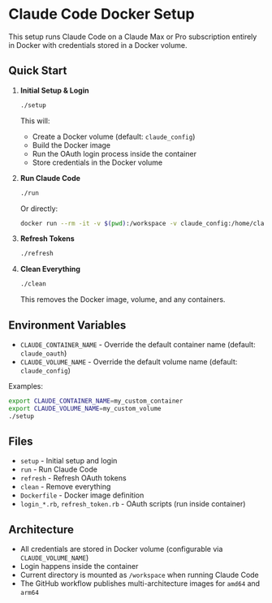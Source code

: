 # Claude Code Docker Setup

This setup runs Claude Code on a Claude Max or Pro subscription entirely in Docker with credentials stored in a Docker volume.

## Quick Start

1. **Initial Setup & Login**
   ```bash
   ./setup
   ```
   This will:
   - Create a Docker volume (default: `claude_config`)
   - Build the Docker image
   - Run the OAuth login process inside the container
   - Store credentials in the Docker volume

2. **Run Claude Code**
   ```bash
   ./run
   ```
   Or directly:
   ```bash
   docker run --rm -it -v $(pwd):/workspace -v claude_config:/home/claude/.claude claude_oauth
   ```

3. **Refresh Tokens**
   ```bash
   ./refresh
   ```

4. **Clean Everything**
   ```bash
   ./clean
   ```
   This removes the Docker image, volume, and any containers.

## Environment Variables

- `CLAUDE_CONTAINER_NAME` - Override the default container name (default: `claude_oauth`)
- `CLAUDE_VOLUME_NAME` - Override the default volume name (default: `claude_config`)

Examples:
```bash
export CLAUDE_CONTAINER_NAME=my_custom_container
export CLAUDE_VOLUME_NAME=my_custom_volume
./setup
```

## Files

- `setup` - Initial setup and login
- `run` - Run Claude Code
- `refresh` - Refresh OAuth tokens
- `clean` - Remove everything
- `Dockerfile` - Docker image definition
- `login_*.rb`, `refresh_token.rb` - OAuth scripts (run inside container)

## Architecture

- All credentials are stored in Docker volume (configurable via `CLAUDE_VOLUME_NAME`)
- Login happens inside the container
- Current directory is mounted as `/workspace` when running Claude Code
- The GitHub workflow publishes multi-architecture images for `amd64` and `arm64`
